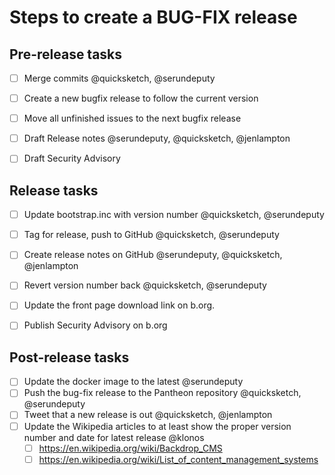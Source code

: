 Steps to create a BUG-FIX release
==================================


## Pre-release tasks

- [ ] Merge commits @quicksketch, @serundeputy
- [ ] Create a new bugfix release to follow the current version
- [ ] Move all unfinished issues to the next bugfix release
- [ ] Draft Release notes @serundeputy, @quicksketch, @jenlampton

- [ ] Draft Security Advisory

## Release tasks

- [ ] Update bootstrap.inc with version number @quicksketch, @serundeputy
- [ ] Tag for release, push to GitHub @quicksketch, @serundeputy
- [ ] Create release notes on GitHub @serundeputy, @quicksketch, @jenlampton
- [ ] Revert version number back @quicksketch, @serundeputy
- [ ] Update the front page download link on b.org.

- [ ] Publish Security Advisory on b.org

## Post-release tasks

- [ ] Update the docker image to the latest @serundeputy
- [ ] Push the bug-fix release to the Pantheon repository @quicksketch, @serundeputy
- [ ] Tweet that a new release is out @quicksketch, @jenlampton
- [ ] Update the Wikipedia articles to at least show the proper version number and date for latest release @klonos
  - [ ] https://en.wikipedia.org/wiki/Backdrop_CMS
  - [ ] https://en.wikipedia.org/wiki/List_of_content_management_systems

